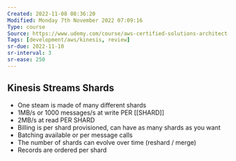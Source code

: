 ```yaml
---
Created: 2022-11-08 08:36:20
Modified: Monday 7th November 2022 07:09:16
Type: course
Source: https://www.udemy.com/course/aws-certified-solutions-architect-associate-saa-c01/?xref=E0Aed11STH4LPUQvCz0GJFABTmM=
Tags: [development/aws/kinesis, review]
sr-due: 2022-11-10
sr-interval: 3
sr-ease: 250
---
```


## Kinesis Streams Shards

- One steam is made of many different shards
- 1MB/s or 1000 messages/s at write PER [[SHARD]]
- 2MB/s at read PER SHARD
- Billing is per shard provisioned, can have as many shards as you want
- Batching available or per message calls
- The number of shards can evolve over time (reshard / merge)
- Records are ordered per shard